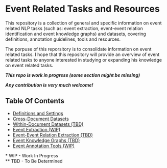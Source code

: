 # Event Related Tasks and Resources 
This repository is a collection of general and specific information on event related NLP tasks (such as: event extraction, event-event relation identification and event knowledge graphs) and datasets, covering definitions, annotation guidelines, tools and resources. 

The porpuse of this reporsitory is to consolidate information on event related tasks. I hope that this repository will provide an overview of event related tasks to anyone interested in studying or expanding his knowledge on event related tasks.

**_This repo is work in progress (some section might be missing)_**

**_Any contribution is very much welcome!_**

## Table Of Contents

- [Definitions and Settings](definitions.md)
- [Cross-Document Datasets](cd_datasets.md)
- [Within-Document Datasets (TBD)](wd_datasets.md)
- [Event Extraction (WIP)](event_extract.md)
- [Event-Event Relation Extraction (TBD)](event_event_rel.md)
- [Event Knowledge Graphs (TBD)](graphs.md)
- [Event Annotation Tools (WIP)](tools.md)

\* WIP - Work In Progress </br>
** TBD - To Be Determined
